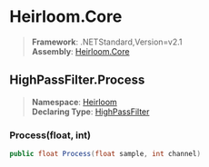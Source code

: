 # Heirloom.Core

> **Framework**: .NETStandard,Version=v2.1  
> **Assembly**: [Heirloom.Core][0]  

## HighPassFilter.Process

> **Namespace**: [Heirloom][0]  
> **Declaring Type**: [HighPassFilter][1]  

### Process(float, int)

```cs
public float Process(float sample, int channel)
```

[0]: ../../../Heirloom.Core.md
[1]: ../HighPassFilter.md
